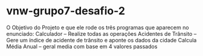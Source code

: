 # vnw-grupo7-desafio-2
O Objetivo do Projeto e que ele rode os três programas que aparecem no enunciado:
Calculador – Realize todas as operações 
Acidentes de Trânsito – Gere um índice de acidente de trânsito e aponte os dados da cidade
Calcula Média Anual – geral media com base em 4 valores passados
